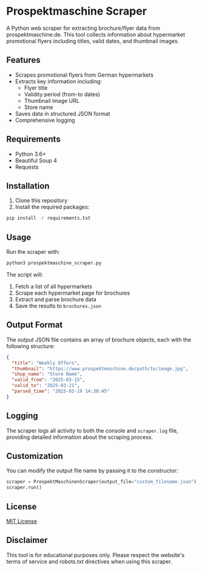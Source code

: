 # Prospektmaschine Scraper

A Python web scraper for extracting brochure/flyer data from prospektmaschine.de. This tool collects information about hypermarket promotional flyers including titles, valid dates, and thumbnail images.

## Features

- Scrapes promotional flyers from German hypermarkets
- Extracts key information including:
  - Flyer title
  - Validity period (from-to dates)
  - Thumbnail image URL
  - Store name
- Saves data in structured JSON format
- Comprehensive logging

## Requirements

- Python 3.6+
- Beautiful Soup 4
- Requests

## Installation

1. Clone this repository
2. Install the required packages:

```bash
pip install -r requirements.txt
```

## Usage

Run the scraper with:

```bash
python3 prospektmaschine_scraper.py
```

The script will:
1. Fetch a list of all hypermarkets
2. Scrape each hypermarket page for brochures
3. Extract and parse brochure data
4. Save the results to `brochures.json`

## Output Format

The output JSON file contains an array of brochure objects, each with the following structure:

```json
{
  "title": "Weekly Offers",
  "thumbnail": "https://www.prospektmaschine.de/path/to/image.jpg",
  "shop_name": "Store Name",
  "valid_from": "2025-03-15",
  "valid_to": "2025-03-21",
  "parsed_time": "2025-03-19 14:30:45"
}
```

## Logging

The scraper logs all activity to both the console and `scraper.log` file, providing detailed information about the scraping process.

## Customization

You can modify the output file name by passing it to the constructor:

```python
scraper = ProspektMaschinenScraper(output_file="custom_filename.json")
scraper.run()
```

## License

[MIT License](LICENSE)

## Disclaimer

This tool is for educational purposes only. Please respect the website's terms of service and robots.txt directives when using this scraper.
